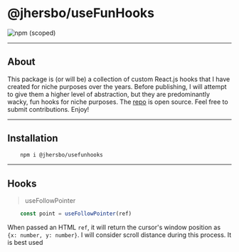 # @jhersbo/useFunHooks

![npm (scoped)](https://img.shields.io/npm/v/@jhersbo/usefunhooks)

____
## About ##
This package is (or will be) a collection of custom React.js hooks that I have created for niche purposes over the years. Before publishing, I will attempt to give them a higher level of abstraction, but they are predominantly wacky, fun hooks for niche purposes. The [repo](https://github.com/jhersbo/useFunHooks) is open source. Feel free to submit contributions. Enjoy!
____
## Installation ##
```bash
    npm i @jhersbo/usefunhooks
```
___
## Hooks ##
>useFollowPointer
```javascript
    const point = useFollowPointer(ref)
```
When passed an HTML `ref`, it will return the cursor's window position as `{x: number, y: number}`. I will consider scroll distance during this process. It is best used 
